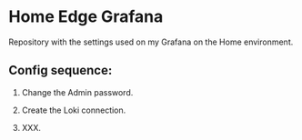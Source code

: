# Home Edge Grafana
Repository with the settings used on my Grafana on the Home environment.

## Config sequence:
1. Change the Admin password.

1. Create the Loki connection.

1. XXX.
